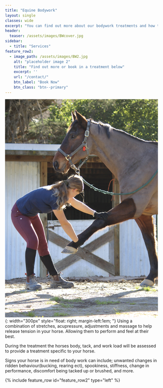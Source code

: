 ```yaml
---
title: "Equine Bodywork"
layout: single
classes: wide
excerpt: "You can find out more about our bodywork treatments and how they benefit your horses, and book in a session here."
header:
  teaser: /assets/images/BWcover.jpg
sidebar:
  - title: "Services"
feature_row2:
  - image_path: /assets/images/BW2.jpg
    alt: "placeholder image 2"
    title: "Find out more or book in a treatment below"
    excerpt: ''
    url: "/contact/"
    btn_label: "Book Now"
    btn_class: "btn--primary"
---
```

![image](/assets/images/BW3.JPG){: width="300px" style="float: right; margin-left:1em; "} 
Using a combination of stretches, acupressure, adjustments and massage to help release tension in your horse. Allowing them to perform and feel at their best.

During the treatment the horses body, tack, and work load will be assessed to provide a treatment specific to your horse.

Signs your horse is in need of body work can include; unwanted changes in ridden behaviour(bucking, rearing ect), spookiness, stiffness, change in performance, discomfort being tacked up or brushed, and more. 

{% include feature_row id="feature_row2" type="left" %}

